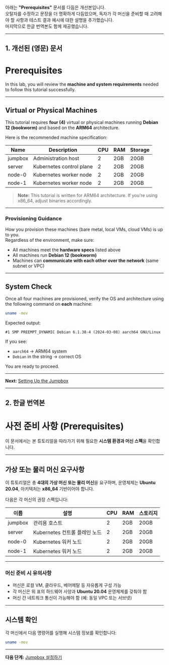 아래는 **"Prerequisites"** 문서를 다듬은 개선본입니다.  
오탈자를 수정하고 문장을 더 명확하게 다듬었으며, 독자가 각 머신을 준비할 때 고려해야 할 사항과 테스트 결과 예시에 대한 설명을 추가했습니다.  
마지막으로 한글 번역본도 함께 제공했습니다.

---

## 1. 개선된 (영문) 문서

# Prerequisites

In this lab, you will review the **machine and system requirements** needed to follow this tutorial successfully.

---

## Virtual or Physical Machines

This tutorial requires **four (4)** virtual or physical machines running **Debian 12 (bookworm)** and based on the **ARM64** architecture.

Here is the recommended machine specification:

| Name    | Description            | CPU | RAM  | Storage |
|---------|------------------------|-----|------|---------|
| jumpbox | Administration host    | 2   | 2GB  | 20GB    |
| server  | Kubernetes control plane | 2 | 2GB  | 20GB    |
| node-0  | Kubernetes worker node | 2   | 2GB  | 20GB    |
| node-1  | Kubernetes worker node | 2   | 2GB  | 20GB    |

> **Note:** This tutorial is written for ARM64 architecture. If you're using x86_64, adjust binaries accordingly.

---

### Provisioning Guidance

How you provision these machines (bare metal, local VMs, cloud VMs) is up to you.  
Regardless of the environment, make sure:

- All machines meet the **hardware specs** listed above
- All machines run **Debian 12 (bookworm)**
- Machines can **communicate with each other over the network** (same subnet or VPC)

---

## System Check

Once all four machines are provisioned, verify the OS and architecture using the following command on **each** machine:

```bash
uname -mov
```

Expected output:

```text
#1 SMP PREEMPT_DYNAMIC Debian 6.1.38-4 (2024-03-08) aarch64 GNU/Linux
```

If you see:
- `aarch64` → ARM64 system
- `Debian` in the string → correct OS

You are ready to proceed.

---

**Next:** [Setting Up the Jumpbox](02-jumpbox.md)

---

## 2. 한글 번역본

# 사전 준비 사항 (Prerequisites)

이 문서에서는 본 튜토리얼을 따라가기 위해 필요한 **시스템 환경과 머신 스펙**을 확인합니다.

---

## 가상 또는 물리 머신 요구사항

이 튜토리얼은 총 **4대의 가상 머신 또는 물리 머신**을 요구하며, 운영체제는 **Ubuntu 20.04**, 아키텍처는 **x86_64** 기반이어야 합니다.

다음은 각 머신의 권장 스펙입니다:

| 이름     | 설명                        | CPU | RAM  | 스토리지 |
|----------|-----------------------------|-----|------|----------|
| jumpbox  | 관리용 호스트               | 2   | 2GB  | 20GB     |
| server   | Kubernetes 컨트롤 플레인 노드 | 2 | 2GB  | 20GB     |
| node-0   | Kubernetes 워커 노드        | 2   | 2GB  | 20GB     |
| node-1   | Kubernetes 워커 노드        | 2   | 2GB  | 20GB     |

---

### 머신 준비 시 유의사항

- 머신은 로컬 VM, 클라우드, 베어메탈 등 자유롭게 구성 가능
- 각 머신은 위 표의 하드웨어 사양과 **Ubuntu 20.04** 운영체제를 갖춰야 함
- 머신 간 네트워크 통신이 가능해야 함 (예: 동일 VPC 또는 서브넷)

---

## 시스템 확인

각 머신에서 다음 명령어를 실행해 시스템 정보를 확인합니다:

```bash
uname -mov
```

---

**다음 단계:** [Jumpbox 설정하기](02-jumpbox.md)
